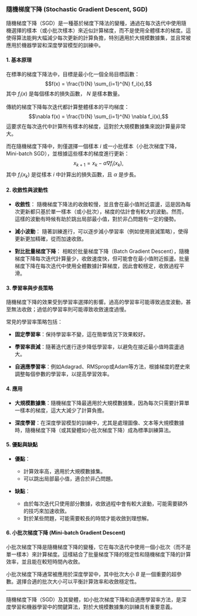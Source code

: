 ### 隨機梯度下降 (Stochastic Gradient Descent, SGD)

隨機梯度下降（SGD）是一種基於梯度下降法的變種，通過在每次迭代中使用隨機選擇的樣本（或小批次樣本）來近似計算梯度，而不是使用全體樣本的梯度。這使得算法能夠大幅減少每次更新的計算負擔，特別適用於大規模數據集，並且常被應用於機器學習和深度學習模型的訓練中。

#### 1. **基本原理**

在標準的梯度下降法中，目標是最小化一個全局目標函數：
$$f(x) = \frac{1}{N} \sum_{i=1}^{N} f_i(x),$$
其中  $`f_i(x)`$  是每個樣本的損失函數， $`N`$  是樣本數量。

傳統的梯度下降每次迭代都計算整體樣本的平均梯度：
$$\nabla f(x) = \frac{1}{N} \sum_{i=1}^{N} \nabla f_i(x),$$
這要求在每次迭代中計算所有樣本的梯度，這對於大規模數據集來說計算量非常大。

而在隨機梯度下降中，則僅選擇一個樣本  $`i`$  或一小批樣本（小批次梯度下降，Mini-batch SGD），並根據這些樣本的梯度進行更新：
$$x_{k+1} = x_k - \alpha \nabla f_i(x_k),$$
其中  $`f_i(x_k)`$  是從樣本  $`i`$  中計算出的損失函數，且  $`\alpha`$  是步長。

#### 2. **收斂性與波動性**

- **收斂性**：
  隨機梯度下降法的收斂較慢，並且會在最小值附近震盪，這是因為每次更新都只基於單一樣本（或小批次），梯度的估計會有較大的波動。然而，這樣的波動有時候有助於跳出局部最小值，對於非凸問題有一定的優勢。

- **減小波動**：
  隨著訓練進行，可以逐步減小學習率（例如使用衰減策略），使得更新更加精確，從而加速收斂。

- **對比批量梯度下降**：
  相較於批量梯度下降（Batch Gradient Descent），隨機梯度下降每次迭代計算量少，收斂速度快，但可能會在最小值附近振盪。批量梯度下降在每次迭代中使用全體數據計算梯度，因此會較穩定，收斂過程平滑。

#### 3. **學習率與步長策略**

隨機梯度下降的效果受到學習率選擇的影響。過高的學習率可能導致過度波動，甚至無法收斂；過低的學習率則可能導致收斂速度過慢。

常見的學習率策略包括：

- **固定學習率**：保持學習率不變，這在簡單情況下效果較好。
  
- **學習率衰減**：隨著迭代進行逐步降低學習率，以避免在接近最小值時震盪過大。
  
- **自適應學習率**：例如Adagrad、RMSprop或Adam等方法，根據梯度的歷史來調整每個參數的學習率，以提高學習效率。

#### 4. **應用**

- **大規模數據集**：隨機梯度下降最適用於大規模數據集，因為每次只需要計算單一樣本的梯度，這大大減少了計算負擔。
  
- **深度學習**：在深度學習模型的訓練中，尤其是處理圖像、文本等大規模數據時，隨機梯度下降（或其變體如小批次梯度下降）成為標準訓練算法。

#### 5. **優點與缺點**

- **優點**：
  - 計算效率高，適用於大規模數據集。
  - 可以跳出局部最小值，適合於非凸問題。
  
- **缺點**：
  - 由於每次迭代只使用部分數據，收斂過程中會有較大波動，可能需要額外的技巧來加速收斂。
  - 對於某些問題，可能需要較長的時間才能收斂到理想解。

#### 6. **小批次梯度下降 (Mini-batch Gradient Descent)**

小批次梯度下降是隨機梯度下降的變種，它在每次迭代中使用一個小批次（而不是單一樣本）來計算梯度。這樣結合了批量梯度下降的穩定性和隨機梯度下降的計算效率，並且能在較短時間內收斂。

小批次梯度下降通常被應用於深度學習中，其中批次大小  $`B`$  是一個重要的超參數。選擇合適的批次大小可以平衡計算效率和收斂穩定性。

---

隨機梯度下降（SGD）及其變體，如小批次梯度下降和自適應學習率方法，是深度學習和機器學習中的關鍵算法，對於大規模數據集的訓練具有重要意義。